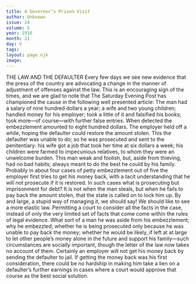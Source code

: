 ```yaml
---
title: A Governor’s Prison Visit
author: Unknown
issue: 24
volume: 5
year: 1916
month: 21
day: V
tags:
layout: page.njk
image:
---
```

THE LAW AND THE DEFAULTER      Every few days we see new evidence that the press of the country are advocating a change in the manner of adjustment of offenses against the law. This is an encouraging sign of the times, and we are glad to note that The Saturday Evening Post has championed the cause in the following well presented article:      The man had a salary of nine hundred dollars a year; a wife and two young children; handled money for his employer; took a little of it and falsified his books; took more—of course—with further false entries. When detected the embezzlement amounted to eight hundred dollars. The employer held off a while, hoping the defaulter could restore the amount stolen. This the defaulter was unable to do; so he was prosecuted and sent to the penitentiary: his wife got a job that took her time at six dollars a week; his children were farmed to impecunious relatives, to whom they were an unwelcome burden. This man weak and foolish, but, aside from thieving, had no bad habits; always meant to do the best he could by his family.      Probably in about four cases of petty embezzlement out of five the employer first tries to get his money back, with a tacit understanding that he will not prosecute if it is restored. In such cases what is prosecuting but imprisonment for debt?      It is not when the man steals, but when he fails to pay back the amount stolen, that the state is called on to lock him up. By and large, a stupid way of managing it, we should say!      We should like to see a more elastic law. Permitting a court to consider all the facts in the case, instead of only the very limited set of facts that come come within the rules of legal evidence. What sort of a man he was aside from his embezzlement; why he embezzled; whether he is being prosecuted only because he was unable to pay back the money; whether he would be likely, if left at at large to let other people’s money alone in the future and support his family—such circumstances are socially important, though the letter of the law now takes no account of them.      Certainly an employer will not get his money back by sending the defaulter to jail. If getting the money back was his first consideration, there could be no hardship in making him take a lien on a defaulter’s further earnings in cases where a court would approve that course as the best social solution.    


